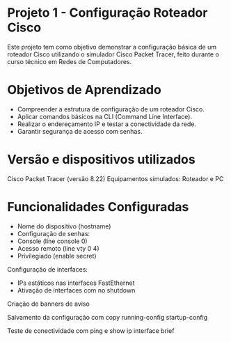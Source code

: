 # Projeto 1 - Configuração Roteador Cisco
Este projeto tem como objetivo demonstrar a configuração básica de um roteador Cisco utilizando o simulador Cisco Packet Tracer, feito durante o curso técnico em Redes de Computadores.

# Objetivos de Aprendizado
- Compreender a estrutura de configuração de um roteador Cisco.
- Aplicar comandos básicos na CLI (Command Line Interface).
- Realizar o endereçamento IP e testar a conectividade da rede.
- Garantir segurança de acesso com senhas.

# Versão e dispositivos utilizados
Cisco Packet Tracer (versão 8.22)
Equipamentos simulados: Roteador e PC

# Funcionalidades Configuradas
- Nome do dispositivo (hostname)
- Configuração de senhas:
- Console (line console 0)
- Acesso remoto (line vty 0 4)
- Privilegiado (enable secret)


Configuração de interfaces:
- IPs estáticos nas interfaces FastEthernet 
- Ativação de interfaces com no shutdown


Criação de banners de aviso

Salvamento da configuração com copy running-config startup-config

Teste de conectividade com ping e show ip interface brief

